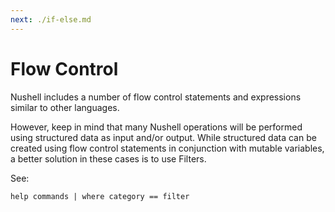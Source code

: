 ```yaml
---
next: ./if-else.md
---
```


# Flow Control

Nushell includes a number of flow control statements and expressions similar to other languages.

However, keep in mind that many Nushell operations will be performed using structured data as input and/or output. While structured data can be created using flow control statements in conjunction with mutable variables, a better solution in these cases is to use Filters.

See:

```nu
help commands | where category == filter
```
